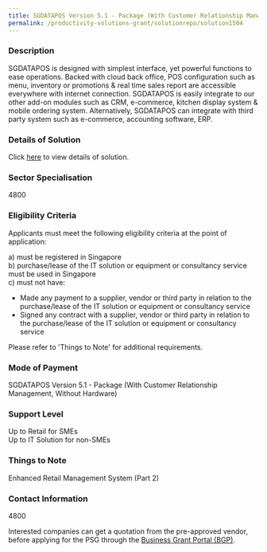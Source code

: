 ```yaml
---
title: SGDATAPOS Version 5.1 - Package (With Customer Relationship Management, Without Hardware)
permalink: /productivity-solutions-grant/solutionrepo/solution1504
---
```


### Description

SGDATAPOS is designed with simplest interface, yet powerful functions to ease operations.
Backed with cloud back office, POS configuration such as menu, inventory or promotions & real time sales report are accessible everywhere with internet connection.
SGDATAPOS is easily integrate to our other add-on modules such as CRM, e-commerce, kitchen display system & mobile ordering system.
Alternatively, SGDATAPOS can integrate with third party system such as e-commerce, accounting software, ERP.

### Details of Solution

Click <a href='SINGAPORE DATA HUB PTE LTD' target='_blank' rel='noopener'>here</a> to view details of solution.

### Sector Specialisation

 4800 

### Eligibility Criteria

Applicants must meet the following eligibility criteria at the point of application:

a) must be registered in Singapore <br>
b) purchase/lease of the IT solution or equipment or consultancy service must be used in Singapore <br>
c) must not have:
- Made any payment to a supplier, vendor or third party in relation to the purchase/lease of the IT solution or equipment or consultancy service
- Signed any contract with a supplier, vendor or third party in relation to the purchase/lease of the IT solution or equipment or consultancy service

Please refer to 'Things to Note' for additional requirements.

### Mode of Payment
SGDATAPOS Version 5.1 - Package (With Customer Relationship Management, Without Hardware)

### Support Level
Up to Retail for SMEs <br>
Up to IT Solution for non-SMEs

### Things to Note
Enhanced Retail Management System (Part 2)

### Contact Information
4800

Interested companies can get a quotation from the pre-approved vendor, before applying for the PSG through the <a target='_blank' rel='noopener' href='https://www.businessgrants.gov.sg/'>Business Grant Portal (BGP)</a>.
